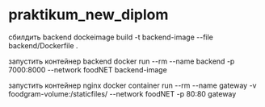 # praktikum_new_diplom

сбилдить backend
dockeimage build -t backend-image --file backend/Dockerfile .

запустить контейнер backend
docker run --rm --name backend -p 7000:8000 --network foodNET backend-image

запустить контейнер nginx
docker container run --rm --name gateway -v foodgram-volume:/staticfiles/ --network foodNET -p 80:80 gateway